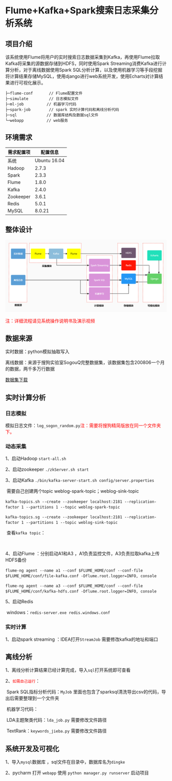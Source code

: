 # Flume+Kafka+Spark搜索日志采集分析系统



## 项目介绍

该系统使用Flume将用户的实时搜索日志数据采集到Kafka，再使用Flume拉取Kafka将采集的源数据存储到HDFS，同时使用Spark Streaming消费Kafka进行计算分析，对于离线数据使用Spark SQL分析计算，以及使用机器学习等手段挖掘将计算结果存储MySQL，使用django进行web系统开发，使用Echarts对计算结果进行可视化展示。

```yacas
├─flume-conf       // Flume配置文件
├─simulate         // 日志模拟文件
├─ml-job		  // 机器学习代码
├─spark-job        // spark 实时计算代码和离线分析代码
├─sql			  // 数据库结构及数据sql文件
└─webapp		  // web服务
```



## 环境需求

| 需求配置项 | 配置信息     |
| ---------- | ------------ |
| 系统       | Ubuntu 16.04 |
| Hadoop     | 2.7.3        |
| Spark      | 2.3.3        |
| Flume      | 1.8.0        |
| Kafka      | 2.4.0        |
| Zookeeper  | 3.6.1        |
| Redis      | 5.0.1        |
| MySQL      | 8.0.21       |

## 整体设计

<img src="./img/数据流向.jpg" title="" alt="" width="900">

<font color="red">注：详细流程请见系统操作说明书及演示视频</font>

## 数据来源

实时数据：python模拟抽取写入

离线数据：来源于搜狗实验室SogouQ完整数据集，该数据集包含200806一个月的数据，两千多万行数据

[数据集下载](http://www.sogou.com/labs/resource/q.php)

## 实时计算分析

### 日志模拟

模拟日志文件：`log_sogon_random.py`<font color="red">注：需要将搜狗精简版放在同一个文件夹下。</font>

### 动态采集

1、启动Hadoop   `start-all.sh`

2、启动zookeeper  `./zkServer.sh start`

3、启动Kafka  `./bin/kafka-server-start.sh config/server.properties`

​	 需要自己创建两个topic   weblog-spark-topic；weblog-sink-topic

​	`kafka-topics.sh --create --zookeeper localhost:2181 --replication-factor 1 --partitions 1 --topic weblog-spark-topic`

​	`kafka-topics.sg --create --zookeeper localhost:2181 --replication-factor 1 --partitions 1 --topic weblog-sink-topic`

​	 查看`kafka topic`：

​	

4、启动Flume ：分别启动A1和A3 ，A1负责监控文件，A3负责拉取kafka上传HDFS备份

​	`flume-ng agent --name a1 --conf $FLUME_HOME/conf --conf-file $FLUME_HOME/conf/file-kafka.conf -Dflume.root.logger=INFO, console`

​	`flume-ng agent --name a3 --conf $FLUME_HOME/conf --conf-file $FLUME_HOME/conf/kafka-hdfs.conf -Dflume.root.logger=INFO, console`

5、启动Redis

​	  windows：`redis-server.exe redis.windows.conf`

### 实时计算

1、启动spark streaming ：IDEA打开`StreamJob` 需要修改kafka的地址和端口

## 离线分析

1、离线分析计算结果已经计算完成，导入`sql`打开系统即可查看

2、<font color="#ff0000">`如需自己运行`</font>：

​		Spark SQL指标分析代码：`MyJob` 里面也包含了sparksql清洗导出csv的代码，导出后需要整理到一个文件夹

​		机器学习代码：

​			LDA主题聚类代码：`lda_job.py` 需要修改文件路径

​			TextRank：`keywords_jieba.py` 需要修改文件路径

## 系统开发及可视化

1、导入`mysql`数据库 ，sql文件在目录中，数据库名为`dingke`

2、pycharm 打开 `webapp`  使用 ``python manager.py runserver`` 启动项目





